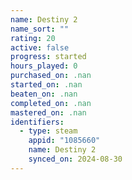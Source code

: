 ```yaml
---
name: Destiny 2
name_sort: ""
rating: 20
active: false
progress: started
hours_played: 0
purchased_on: .nan
started_on: .nan
beaten_on: .nan
completed_on: .nan
mastered_on: .nan
identifiers:
  - type: steam
    appid: "1085660"
    name: Destiny 2
    synced_on: 2024-08-30
---
```

